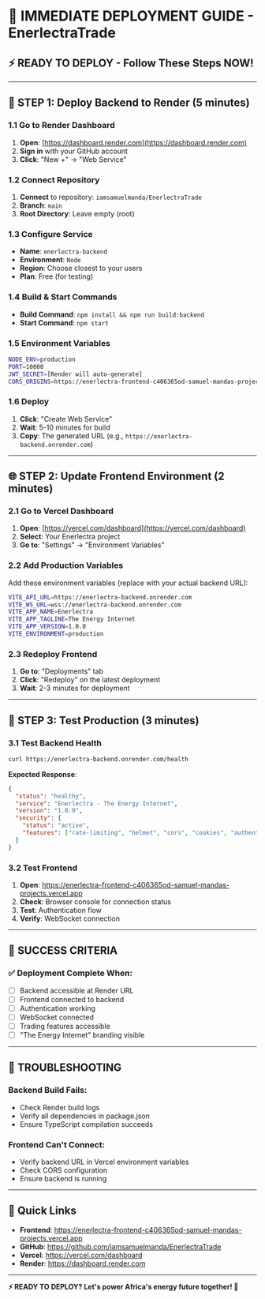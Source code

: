 # 🚀 **IMMEDIATE DEPLOYMENT GUIDE - EnerlectraTrade**

## ⚡ **READY TO DEPLOY - Follow These Steps NOW!**

---

## 🎯 **STEP 1: Deploy Backend to Render (5 minutes)**

### **1.1 Go to Render Dashboard**
1. **Open**: [https://dashboard.render.com](https://dashboard.render.com)
2. **Sign in** with your GitHub account
3. **Click**: "New +" → "Web Service"

### **1.2 Connect Repository**
1. **Connect** to repository: `iamsamuelmanda/EnerlectraTrade`
2. **Branch**: `main`
3. **Root Directory**: Leave empty (root)

### **1.3 Configure Service**
- **Name**: `enerlectra-backend`
- **Environment**: `Node`
- **Region**: Choose closest to your users
- **Plan**: Free (for testing)

### **1.4 Build & Start Commands**
- **Build Command**: `npm install && npm run build:backend`
- **Start Command**: `npm start`

### **1.5 Environment Variables**
```bash
NODE_ENV=production
PORT=10000
JWT_SECRET=[Render will auto-generate]
CORS_ORIGINS=https://enerlectra-frontend-c406365od-samuel-mandas-projects.vercel.app,http://localhost:3000
```

### **1.6 Deploy**
1. **Click**: "Create Web Service"
2. **Wait**: 5-10 minutes for build
3. **Copy**: The generated URL (e.g., `https://enerlectra-backend.onrender.com`)

---

## 🌐 **STEP 2: Update Frontend Environment (2 minutes)**

### **2.1 Go to Vercel Dashboard**
1. **Open**: [https://vercel.com/dashboard](https://vercel.com/dashboard)
2. **Select**: Your Enerlectra project
3. **Go to**: "Settings" → "Environment Variables"

### **2.2 Add Production Variables**
Add these environment variables (replace with your actual backend URL):

```bash
VITE_API_URL=https://enerlectra-backend.onrender.com
VITE_WS_URL=wss://enerlectra-backend.onrender.com
VITE_APP_NAME=Enerlectra
VITE_APP_TAGLINE=The Energy Internet
VITE_APP_VERSION=1.0.0
VITE_ENVIRONMENT=production
```

### **2.3 Redeploy Frontend**
1. **Go to**: "Deployments" tab
2. **Click**: "Redeploy" on the latest deployment
3. **Wait**: 2-3 minutes for deployment

---

## 🔧 **STEP 3: Test Production (3 minutes)**

### **3.1 Test Backend Health**
```bash
curl https://enerlectra-backend.onrender.com/health
```

**Expected Response**:
```json
{
  "status": "healthy",
  "service": "Enerlectra - The Energy Internet",
  "version": "1.0.0",
  "security": {
    "status": "active",
    "features": ["rate-limiting", "helmet", "cors", "cookies", "authentication"]
  }
}
```

### **3.2 Test Frontend**
1. **Open**: https://enerlectra-frontend-c406365od-samuel-mandas-projects.vercel.app
2. **Check**: Browser console for connection status
3. **Test**: Authentication flow
4. **Verify**: WebSocket connection

---

## 🎉 **SUCCESS CRITERIA**

### **✅ Deployment Complete When:**
- [ ] Backend accessible at Render URL
- [ ] Frontend connected to backend
- [ ] Authentication working
- [ ] WebSocket connected
- [ ] Trading features accessible
- [ ] "The Energy Internet" branding visible

---

## 🚨 **TROUBLESHOOTING**

### **Backend Build Fails:**
- Check Render build logs
- Verify all dependencies in package.json
- Ensure TypeScript compilation succeeds

### **Frontend Can't Connect:**
- Verify backend URL in Vercel environment variables
- Check CORS configuration
- Ensure backend is running

---

## 🔗 **Quick Links**

- **Frontend**: https://enerlectra-frontend-c406365od-samuel-mandas-projects.vercel.app
- **GitHub**: https://github.com/iamsamuelmanda/EnerlectraTrade
- **Vercel**: https://vercel.com/dashboard
- **Render**: https://dashboard.render.com

---

**⚡ READY TO DEPLOY? Let's power Africa's energy future together! 🚀**